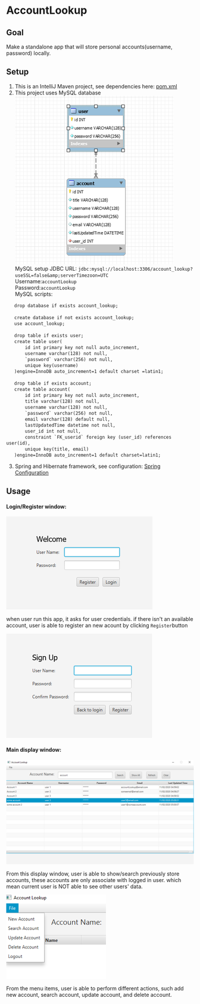 # AccountLookup
## Goal
Make a standalone app that will store personal accounts(username, password) locally.  

## Setup
1. This is an IntelliJ Maven project, see dependencies here: [pom.xml](https://github.com/zhenhua-cai/AccountLookup/blob/master/pom.xml)
2. This project uses MySQL database  
![Database-tables-relations](https://github.com/zhenhua-cai/AccountLookup/blob/master/src/main/resources/database_tables_realations.png?raw=true)  
MySQL setup 
 JDBC URL:
            ```
             jdbc:mysql://localhost:3306/account_lookup?useSSL=false&amp;serverTimezoon=UTC  
            ```  
 Username:```accountLookup```  
 Password:```accountLookup```  
 MySQL scripts:
 ```
    drop database if exists account_lookup;
    
    create database if not exists account_lookup; 
    use account_lookup;
    
    drop table if exists user;
    create table user(
    	id int primary key not null auto_increment,
        username varchar(128) not null,
        `password` varchar(256) not null,
        unique key(username)
    )engine=InnoDB auto_increment=1 default charset =latin1;
    
    drop table if exists account;
    create table account(
    	id int primary key not null auto_increment,
        title varchar(128) not null,
        username varchar(128) not null,
        `password` varchar(256) not null,
        email varchar(128) default null,
        lastUpdatedTime datetime not null,
        user_id int not null,
        constraint `FK_userid` foreign key (user_id) references user(id),
        unique key(title, email)
    )engine=InnoDB auto_increment=1 default charset=latin1;

```
 3. Spring and Hibernate framework, see configuration: [Spring Configuration](https://github.com/zhenhua-cai/AccountLookup/blob/master/src/main/resources/spring-config.xml)
            
## Usage
#### Login/Register window:

![loginpage](https://github.com/zhenhua-cai/AccountLookup/blob/master/src/main/resources/loginwindow.png?raw=true)  

when user run this app, it asks for user credentials. if there isn't an available account, user is able to register an new acount by clicking ```Register```button  

![registerpage](https://github.com/zhenhua-cai/AccountLookup/blob/master/src/main/resources/registerwindow.png?raw=true)  

#### Main display window:

![displaypage](https://github.com/zhenhua-cai/AccountLookup/blob/master/src/main/resources/displaywindow.png?raw=true)  

From this display window, user is able to show/search previously store accounts, these accounts are only associate with logged in user. which mean
current user is NOT able to see other users' data.  

![menu](https://github.com/zhenhua-cai/AccountLookup/blob/master/src/main/resources/menu.png?raw=true)  

From the menu items, user is able to perform different actions, such add new account, search account, update account, and delete account.


